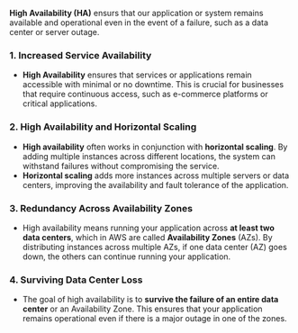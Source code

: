 **High Availability (HA)** ensurs that our application or system remains available and operational even in the event of a failure, such as a data center or server outage.

### **1. Increased Service Availability**
   - **High Availability** ensures that services or applications remain accessible with minimal or no downtime. This is crucial for businesses that require continuous access, such as e-commerce platforms or critical applications.

### **2. High Availability and Horizontal Scaling**
   - **High availability** often works in conjunction with **horizontal scaling**. By adding multiple instances across different locations, the system can withstand failures without compromising the service.
   - **Horizontal scaling** adds more instances across multiple servers or data centers, improving the availability and fault tolerance of the application.

### **3. Redundancy Across Availability Zones**
   - High availability means running your application across **at least two data centers**, which in AWS are called **Availability Zones** (AZs). By distributing instances across multiple AZs, if one data center (AZ) goes down, the others can continue running your application.

### **4. Surviving Data Center Loss**
   - The goal of high availability is to **survive the failure of an entire data center** or an Availability Zone. This ensures that your application remains operational even if there is a major outage in one of the zones.
